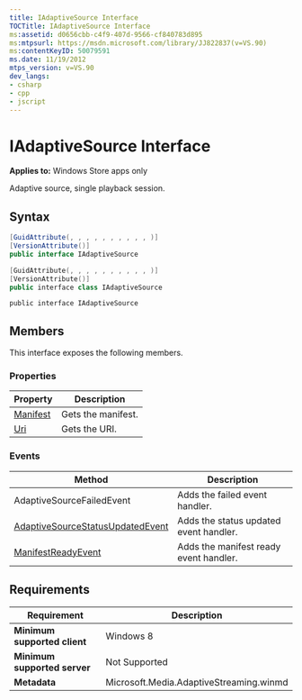 ```yaml
---
title: IAdaptiveSource Interface
TOCTitle: IAdaptiveSource Interface
ms:assetid: d0656cbb-c4f9-407d-9566-cf840783d895
ms:mtpsurl: https://msdn.microsoft.com/library/JJ822837(v=VS.90)
ms:contentKeyID: 50079591
ms.date: 11/19/2012
mtps_version: v=VS.90
dev_langs:
- csharp
- cpp
- jscript
---
```


# IAdaptiveSource Interface

**Applies to:** Windows Store apps only

Adaptive source, single playback session.

## Syntax

```csharp
[GuidAttribute(, , , , , , , , , , )]
[VersionAttribute()]
public interface IAdaptiveSource
```

```cpp
[GuidAttribute(, , , , , , , , , , )]
[VersionAttribute()]
public interface class IAdaptiveSource
```

```jscript
public interface IAdaptiveSource
```

## Members

This interface exposes the following members.

### Properties

|Property|Description|
|--- |--- |
|[Manifest](iadaptivesource-manifest-property.md)|Gets the manifest.|
|[Uri](iadaptivesource-uri-property.md)|Gets the URI.|

### Events

|Method|Description|
|--- |--- |
|AdaptiveSourceFailedEvent|Adds the failed event handler.|
|[AdaptiveSourceStatusUpdatedEvent](iadaptivesource-adaptivesourcestatusupdatedevent-event.md)|Adds the status updated event handler.|
|[ManifestReadyEvent](iadaptivesource-manifestreadyevent-event.md)|Adds the manifest ready event handler.|

## Requirements

|Requirement|Description|
|--- |--- |
|**Minimum supported client**|Windows 8|
|**Minimum supported server**|Not Supported|
|**Metadata**|Microsoft.Media.AdaptiveStreaming.winmd|
